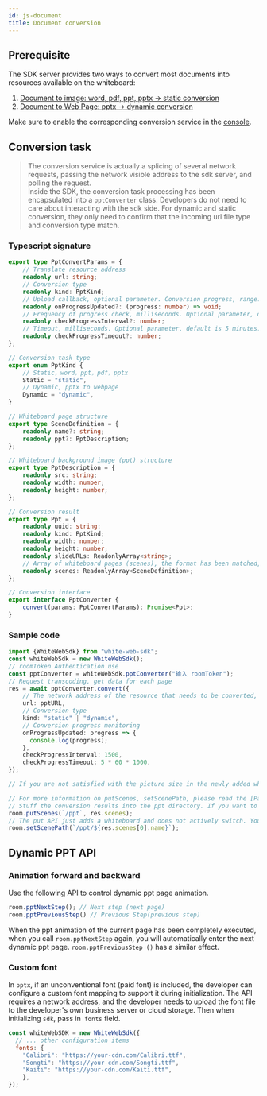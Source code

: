```yaml
---
id: js-document
title: Document conversion
---
```


## Prerequisite

The SDK server provides two ways to convert most documents into resources available on the whiteboard:

1. [Document to image: word, pdf, ppt, pptx -> static conversion](server/api/static-conversion.md)
1. [Document to Web Page: pptx -> dynamic conversion](server/api/dynamic-conversion.md)

Make sure to enable the corresponding conversion service in the [console](https://console.netless.link).

## Conversion task

> The conversion service is actually a splicing of several network requests, passing the network visible address to the sdk server, and polling the request.  
> Inside the SDK, the conversion task processing has been encapsulated into a `pptConverter` class. Developers do not need to care about interacting with the sdk side. For dynamic and static conversion, they only need to confirm that the incoming url file type and conversion type match.

### Typescript signature

```typescript
export type PptConvertParams = {
    // Translate resource address
    readonly url: string;
    // Conversion type
    readonly kind: PptKind;
    // Upload callback, optional parameter. Conversion progress, range: 0-1.
    readonly onProgressUpdated?: (progress: number) => void;
    // Frequency of progress check, milliseconds. Optional parameter, default is 1.5 seconds.
    readonly checkProgressInterval?: number;
    // Timeout, milliseconds. Optional parameter, default is 5 minutes.
    readonly checkProgressTimeout?: number;
};

// Conversion task type
export enum PptKind {
    // Static，word，ppt，pdf，pptx
    Static = "static",
    // Dynamic, pptx to webpage
    Dynamic = "dynamic",
}

// Whiteboard page structure
export type SceneDefinition = {
    readonly name?: string;
    readonly ppt?: PptDescription;
};

// Whiteboard background image (ppt) structure
export type PptDescription = {
    readonly src: string;
    readonly width: number;
    readonly height: number;
};

// Conversion result
export type Ppt = {
    readonly uuid: string;
    readonly kind: PptKind;
    readonly width: number;
    readonly height: number;
    readonly slideURLs: ReadonlyArray<string>;
    // Array of whiteboard pages (scenes), the format has been matched, you can directly call the putScenes API of room to insert the whiteboard page
    readonly scenes: ReadonlyArray<SceneDefinition>;
};

// Conversion interface
export interface PptConverter {
    convert(params: PptConvertParams): Promise<Ppt>;
}
```

### Sample code

```typescript
import {WhiteWebSdk} from "white-web-sdk";
const whiteWebSdk = new WhiteWebSdk();
// roomToken Authentication use
const pptConverter = whiteWebSdk.pptConverter("输入 roomToken");
// Request transcoding, get data for each page
res = await pptConverter.convert({
    // The network address of the resource that needs to be converted, please ensure that it can be accessed normally
    url: pptURL,
    // Conversion type
    kind: "static" | "dynamic", 
    // Conversion progress monitoring
    onProgressUpdated: progress => {
      console.log(progress);
    },
    checkProgressInterval: 1500,
    checkProgressTimeout: 5 * 60 * 1000,
});

// If you are not satisfied with the picture size in the newly added whiteboard page, you can rebuild a scenes array by yourself, modify the width and height

// For more information on putScenes, setScenePath, please read the [Page (Scene) Management] document
// Stuff the conversion results into the ppt directory. If you want to insert multiple conversion tasks in one room, please choose a different directory name
room.putScenes(`/ppt`, res.scenes);
// The put API just adds a whiteboard and does not actively switch. You need to actively set to the exact path through setAPI.
room.setScenePath(`/ppt/${res.scenes[0].name}`);
```

## Dynamic PPT API

### Animation forward and backward

Use the following API to control dynamic ppt page animation.

```javascript
room.pptNextStep(); // Next step (next page)
room.pptPreviousStep() // Previous Step(previous step)
```

When the ppt animation of the current page has been completely executed, when you call `room.pptNextStep` again, you will automatically enter the next dynamic ppt page. `room.pptPreviousStep ()` has a similar effect.

### Custom font

In `pptx`, if an unconventional font (paid font) is included, the developer can configure a custom font mapping to support it during initialization. 
The API requires a network address, and the developer needs to upload the font file to the developer's own business server or cloud storage. Then when initializing `sdk`, pass in` fonts` field.

```javascript
const whiteWebSDK = new WhiteWebSdk({
  // ... other configuration items
  fonts: {
    "Calibri": "https://your-cdn.com/Calibri.ttf",
    "Songti": "https://your-cdn.com/Songti.ttf",
    "Kaiti": "https://your-cdn.com/Kaiti.ttf",
	},
});
```